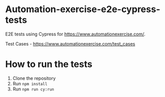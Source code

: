 # Automation-exercise-e2e-cypress-tests

E2E tests using Cypress for https://www.automationexercise.com/.

Test Cases - https://www.automationexercise.com/test_cases

# How to run the tests

1. Clone the repository
2. Run `npm install`
3. Run `npm run cy:run`
